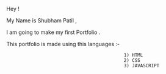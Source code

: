 Hey !

My Name is Shubham Patil ,

I am going to make my first Portfolio .

This portfolio is made using this languages :-

                                               1) HTML
                                               2) CSS
                                               3) JAVASCRIPT 